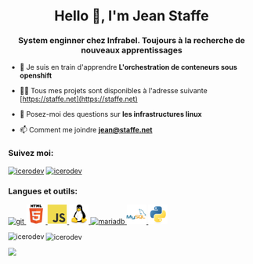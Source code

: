 <h1 align="center">Hello 👋, I'm Jean Staffe</h1>
<h3 align="center">System enginner chez Infrabel. Toujours à la recherche de nouveaux apprentissages
</h3>

- 🌱 Je suis en train d'apprendre **L'orchestration de conteneurs sous openshift**

- 👨‍💻 Tous mes projets sont disponibles à l'adresse suivante [https://staffe.net](https://staffe.net)

- 💬 Posez-moi des questions sur **les infrastructures linux**

- 📫 Comment me joindre **jean@staffe.net**

<h3 align="left">Suivez moi:</h3>
<p align="left">
    <a href="https://twitter.com/icerodev" target="blank"><img align="center"
            src="https://cdn.icon-icons.com/icons2/122/PNG/512/twitter_socialnetwork_20007.png" alt="icerodev"
            height="40" /></a> <a href="https://discord.com/users/495874584650842123" target="blank"><img align="center"
            src="https://cdn.icon-icons.com/icons2/2108/PNG/512/discord_icon_130958.png" alt="icerodev"
            height="40" /></a>
</p>

<h3 align="left">Langues et outils:</h3>
<p align="left"> <a href="https://git-scm.com/" target="_blank"> <img
            src="https://www.vectorlogo.zone/logos/git-scm/git-scm-icon.svg" alt="git" width="40" height="40" /> </a> <a
        href="https://www.w3.org/html/" target="_blank"> <img
            src="https://raw.githubusercontent.com/devicons/devicon/master/icons/html5/html5-original-wordmark.svg"
            alt="html5" width="40" height="40" /> </a> <a href="https://developer.mozilla.org/en-US/docs/Web/JavaScript"
        target="_blank"> <img
            src="https://raw.githubusercontent.com/devicons/devicon/master/icons/javascript/javascript-original.svg"
            alt="javascript" width="40" height="40" /> </a> <a href="https://www.linux.org/" target="_blank"> <img
            src="https://raw.githubusercontent.com/devicons/devicon/master/icons/linux/linux-original.svg" alt="linux"
            width="40" height="40" /> </a> <a href="https://mariadb.org/" target="_blank"> <img
            src="https://www.vectorlogo.zone/logos/mariadb/mariadb-icon.svg" alt="mariadb" width="40" height="40" />
    </a> <a href="https://www.mysql.com/" target="_blank"> <img
            src="https://raw.githubusercontent.com/devicons/devicon/master/icons/mysql/mysql-original-wordmark.svg"
            alt="mysql" width="40" height="40" /> </a> <a href="https://www.python.org" target="_blank"> <img
            src="https://raw.githubusercontent.com/devicons/devicon/master/icons/python/python-original.svg"
            alt="python" width="40" height="40" /> </a> </p>

<p><img align="left"
        src="https://github-readme-stats.vercel.app/api/top-langs/?username=IceroDev&theme=radical&langs_count=3&count_private=true&locale=fr"
        alt="icerodev" /></p>

<p>&nbsp;<img align="center"
        src="https://github-readme-stats.vercel.app/api?username=IceroDev&theme=radical&show_icons=true&locale=fr&count_private=true"
        alt="icerodev" /></p>

<a href="https://visitcount.itsvg.in">
  <img src="https://visitcount.itsvg.in/api?id=IceroDev&label=Profile%20Views&color=0&icon=3&pretty=true" />
</a>
